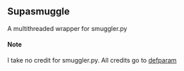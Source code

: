 ## Supasmuggle
A multithreaded wrapper for smuggler.py

#### Note
I take no credit for smuggler.py. All credits go to [defparam](https://github.com/defparam/)
